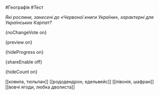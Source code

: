 #Географія #Тест

*Які рослини, занесені до «Червоної книги України», характерні для Українських Карпат?*

{noChangeVote on}

{preview on}

{hideProgress on}

{shareEnable off}

{hideCount on}

[[ковила, тюльпан]]
[[рододендрон, едельвейс]]
[[півонія, шафран]]
[[вовчі ягоди, любка дволиста]]
